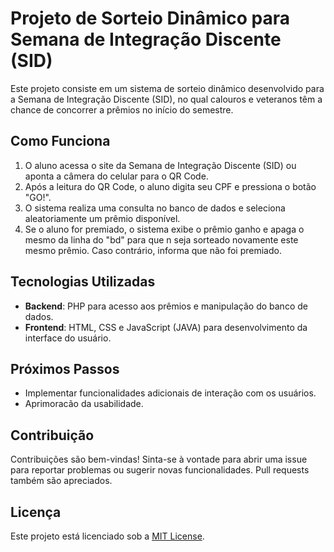 # Projeto de Sorteio Dinâmico para Semana de Integração Discente (SID)

Este projeto consiste em um sistema de sorteio dinâmico desenvolvido para a Semana de Integração Discente (SID), no qual calouros e veteranos têm a chance de concorrer a prêmios no início do semestre.


## Como Funciona

1. O aluno acessa o site da Semana de Integração Discente (SID) ou aponta a câmera do celular para o QR Code.
2. Após a leitura do QR Code, o aluno digita seu CPF e pressiona o botão "GO!".
3. O sistema realiza uma consulta no banco de dados e seleciona aleatoriamente um prêmio disponível.
4. Se o aluno for premiado, o sistema exibe o prêmio ganho e apaga o mesmo da linha do "bd" para que n seja sorteado novamente este mesmo prêmio. Caso contrário, informa que não foi premiado.


## Tecnologias Utilizadas

- **Backend**: PHP para acesso aos prêmios e manipulação do banco de dados.
- **Frontend**: HTML, CSS e JavaScript (JAVA) para desenvolvimento da interface do usuário.

## Próximos Passos

- Implementar funcionalidades adicionais de interação com os usuários.
- Aprimoracão da usabilidade.

## Contribuição

Contribuições são bem-vindas! Sinta-se à vontade para abrir uma issue para reportar problemas ou sugerir novas funcionalidades. Pull requests também são apreciados.



## Licença

Este projeto está licenciado sob a [MIT License](LICENSE).

